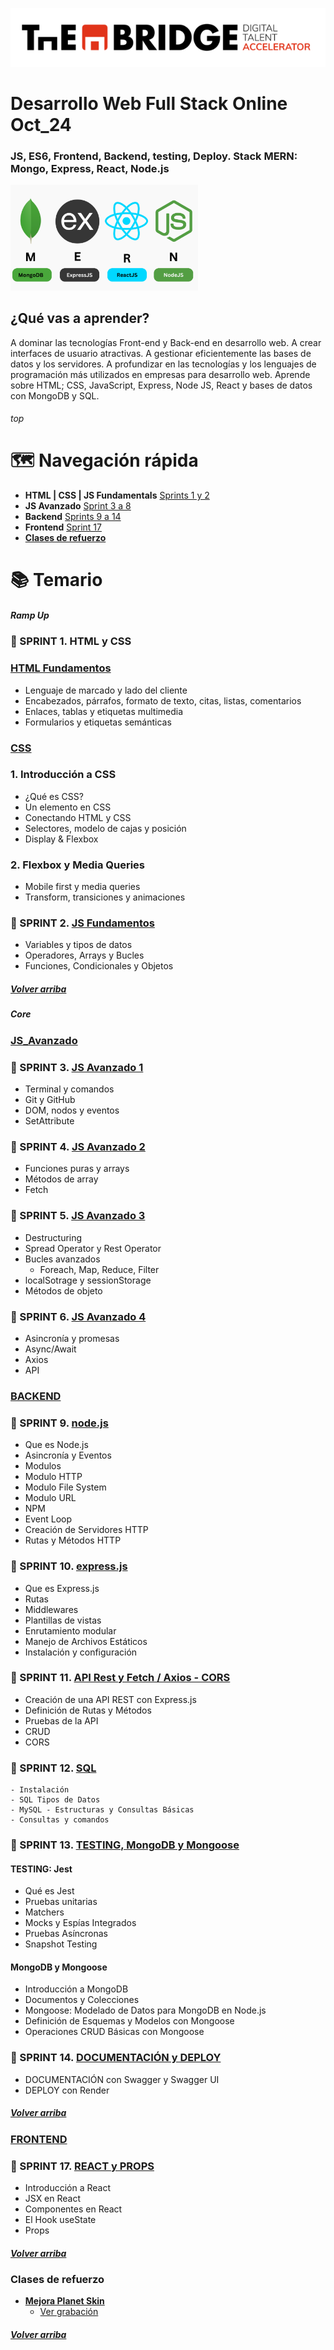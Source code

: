 ![logotipo de The Bridge](./assets/img/logo.png)

# Desarrollo Web Full Stack Online Oct_24

### JS, ES6, Frontend, Backend, testing, Deploy. Stack MERN: Mongo, Express, React, Node.js

<img src="./assets/img/mern.png" alt="mern icon" width="300" style="display: inline-block; margin-right: 10px;"/> &nbsp;

## ¿Qué vas a aprender?

A dominar las tecnologías Front-end y Back-end en desarrollo web.
A crear interfaces de usuario atractivas.
A gestionar eficientemente las bases de datos y los servidores.
A profundizar en las tecnologías y los lenguajes de programación más utilizados en empresas para desarrollo web.
Aprende sobre HTML; CSS, JavaScript, Express, Node JS, React y bases de datos con MongoDB y SQL.
<br>

###### top

# 🗺️ Navegación rápida

- **HTML | CSS | JS Fundamentals** [Sprints 1 y 2](#ramp-up)
- **JS Avanzado** [Sprint 3 a 8](#js_avanzado)
- **Backend** [Sprints 9 a 14](#backend)
- **Frontend** [Sprint 17](#frontend)
- [**Clases de refuerzo**](#clases-de-refuerzo)
  <br/>

# 📚 Temario

##### Ramp Up

### 🚀 SPRINT 1. HTML y CSS

### [HTML Fundamentos](./01_Ramp_Up/01_html/)

- Lenguaje de marcado y lado del cliente
- Encabezados, párrafos, formato de texto, citas, listas, comentarios
- Enlaces, tablas y etiquetas multimedia
- Formularios y etiquetas semánticas

### [CSS](./01_Ramp_Up/02_css/)

### 1. Introducción a CSS

- ¿Qué es CSS?
- Un elemento en CSS
- Conectando HTML y CSS
- Selectores, modelo de cajas y posición
- Display & Flexbox

### 2. Flexbox y Media Queries

- Mobile first y media queries
- Transform, transiciones y animaciones

### 🚀 SPRINT 2. [JS Fundamentos](./01_Ramp_Up/03_js/)

- Variables y tipos de datos
- Operadores, Arrays y Bucles
- Funciones, Condicionales y Objetos

##### [Volver arriba](#top)

##### Core

### [JS_Avanzado](./02_JavaScript_Avanzado)

### 🚀 SPRINT 3. [JS Avanzado 1](./02_JS_avanzado/sprint_3/)

- Terminal y comandos
- Git y GitHub
- DOM, nodos y eventos
- SetAttribute

### 🚀 SPRINT 4. [JS Avanzado 2](./02_JS_avanzado/sprint_4/)

- Funciones puras y arrays
- Métodos de array
- Fetch

### 🚀 SPRINT 5. [JS Avanzado 3](./02_JS_avanzado/sprint_5/)

- Destructuring
- Spread Operator y Rest Operator
- Bucles avanzados
  - Foreach, Map, Reduce, Filter
- localSotrage y sessionStorage
- Métodos de objeto

### 🚀 SPRINT 6. [JS Avanzado 4](./02_JS_avanzado/sprint_6/)

- Asincronía y promesas
- Async/Await
- Axios
- API

### [BACKEND](./03_Backend/)

### 🚀 SPRINT 9. [node.js](./03_Backend/sprint_9/)

- Que es Node.js
- Asincronía y Eventos
- Modulos
- Modulo HTTP
- Modulo File System
- Modulo URL
- NPM
- Event Loop
- Creación de Servidores HTTP
- Rutas y Métodos HTTP

### 🚀 SPRINT 10. [express.js](./03_Backend/sprint_10/)

- Que es Express.js
- Rutas
- Middlewares
- Plantillas de vistas
- Enrutamiento modular
- Manejo de Archivos Estáticos
- Instalación y configuración

### 🚀 SPRINT 11. [API Rest y Fetch / Axios - CORS](./03_Backend/sprint_11/)

- Creación de una API REST con Express.js
- Definición de Rutas y Métodos
- Pruebas de la API
- CRUD
- CORS

### 🚀 SPRINT 12. [SQL](./03_Backend/sprint_12/)

    - Instalación
    - SQL Tipos de Datos
    - MySQL - Estructuras y Consultas Básicas
    - Consultas y comandos

### 🚀 SPRINT 13. [TESTING, MongoDB y Mongoose](./03_Backend/sprint_13/)

#### TESTING: Jest

- Qué es Jest
- Pruebas unitarias
- Matchers
- Mocks y Espías Integrados
- Pruebas Asíncronas
- Snapshot Testing

#### MongoDB y Mongoose

- Introducción a MongoDB
- Documentos y Colecciones
- Mongoose: Modelado de Datos para MongoDB en Node.js
- Definición de Esquemas y Modelos con Mongoose
- Operaciones CRUD Básicas con Mongoose

### 🚀 SPRINT 14. [DOCUMENTACIÓN y DEPLOY ](./03_Backend/sprint_14/)

- DOCUMENTACIÓN con Swagger y Swagger UI
- DEPLOY con Render

##### [Volver arriba](#top)

### [FRONTEND](./04_Frontend/)

### 🚀 SPRINT 17. [REACT y PROPS ](./04_Frontend/sprint_17/)

- Introducción a React
- JSX en React
- Componentes en React
- El Hook useState
- Props

##### [Volver arriba](#top)

### Clases de refuerzo

- [**Mejora Planet Skin**](https://github.com/CarlosDiazGirol/planet-skin-available)
  - [Ver grabación](https://drive.google.com/file/d/19TQaDeFDbaKZFTyxBns6Tu0ywzXOLSUF/view?usp=sharing)

##### [Volver arriba](#top)
